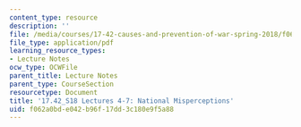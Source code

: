 ```yaml
---
content_type: resource
description: ''
file: /media/courses/17-42-causes-and-prevention-of-war-spring-2018/f062a0bde042b96f17dd3c180e9f5a88_MIT17_42S18_lec4-7_Mispercept.pdf
file_type: application/pdf
learning_resource_types:
- Lecture Notes
ocw_type: OCWFile
parent_title: Lecture Notes
parent_type: CourseSection
resourcetype: Document
title: '17.42_S18 Lectures 4-7: National Misperceptions'
uid: f062a0bd-e042-b96f-17dd-3c180e9f5a88
---
```

